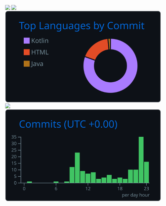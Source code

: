 
[![](https://raw.githubusercontent.com/Primer2022/Primer2022/master/profile-summary-card-output/github_dark/0-profile-details.svg)](https://t.me/Primer_Legend)
[![](https://raw.githubusercontent.com/Primer2022/Primer2022/master/profile-summary-card-output/github_dark/1-repos-per-language.svg)](https://t.me/Primer_Legend) [![](https://raw.githubusercontent.com/GoDL1ghT/GoDL1ghT/master/profile-summary-card-output/github_dark/2-most-commit-language.svg)](https://t.me/Primer_Legend)
[![](https://raw.githubusercontent.com/Primer2022/Primer2022/master/profile-summary-card-output/github_dark/3-stats.svg)](https://t.me/god1ik) [![](https://raw.githubusercontent.com/GoDL1ghT/GoDL1ghT/master/profile-summary-card-output/github_dark/4-productive-time.svg)](https://t.me/Primer_Legend)
